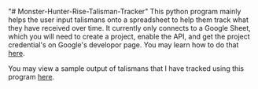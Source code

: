 "# Monster-Hunter-Rise-Talisman-Tracker" 
This python program mainly helps the user input talismans onto a spreadsheet to help them track what they have received over time. It currently only connects to a Google Sheet, which you will need to create a project, enable the API, and get the project credential's on Google's developor page. You may learn how to do that [here](https://developers.google.com/sheets/api/quickstart/python).

You may view a sample output of talismans that I have tracked using this program [here](https://docs.google.com/spreadsheets/d/1gAu4muhFTy02_qjaUj5W1Dhdjk3EvqpbrHehgl_Vtew/edit?usp=sharing).
